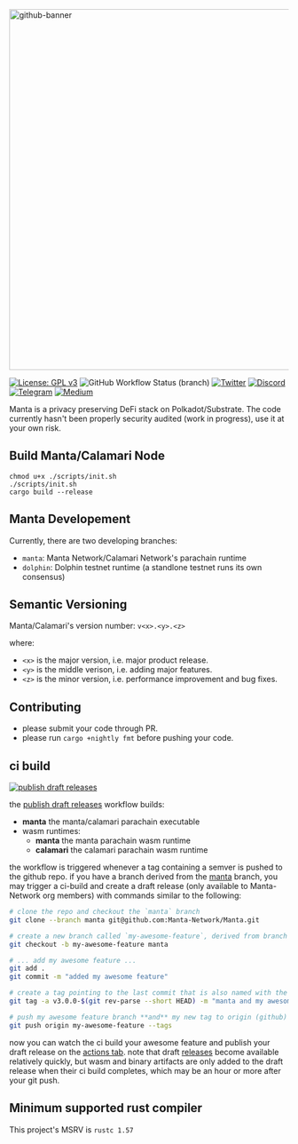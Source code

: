 <a href="https://manta.network">
<img width="650" alt="github-banner" src="https://user-images.githubusercontent.com/720571/119246129-f6f39800-bb4c-11eb-8d9f-d68e9fe482e9.png">
</a>

[![License: GPL v3](https://img.shields.io/badge/License-GPLv3-blue.svg)](https://www.gnu.org/licenses/gpl-3.0)
![GitHub Workflow Status (branch)](https://img.shields.io/github/workflow/status/Manta-Network/Manta/Check%20Build/manta)
[![Twitter](https://img.shields.io/badge/-Twitter-5c5c5c?logo=Twitter)](https://twitter.com/mantanetwork)
[![Discord](https://img.shields.io/badge/Discord-gray?logo=discord)](https://discord.gg/n4QFj4n5vg)
[![Telegram](https://img.shields.io/badge/Telegram-gray?logo=telegram)](https://t.me/mantanetworkofficial)
[![Medium](https://img.shields.io/badge/Medium-gray?logo=medium)](https://mantanetwork.medium.com/)

Manta is a privacy preserving DeFi stack on Polkadot/Substrate. The code currently hasn't been properly security audited (work in progress), use it at your own risk. 

## Build Manta/Calamari Node
```
chmod u+x ./scripts/init.sh
./scripts/init.sh
cargo build --release
```

## Manta Developement
Currently, there are two developing branches:
* `manta`: Manta Network/Calamari Network's parachain runtime
* `dolphin`: Dolphin testnet runtime (a standlone testnet runs its own consensus)

## Semantic Versioning
Manta/Calamari's version number:
`v<x>.<y>.<z>`

where:

* `<x>` is the major version, i.e. major product release.
* `<y>` is the middle verison, i.e. adding major features.
* `<z>` is the minor version, i.e. performance improvement and bug fixes.


## Contributing
* please submit your code through PR.
* please run `cargo +nightly fmt` before pushing your code.

## ci build

[![publish draft releases](https://github.com/Manta-Network/Manta/actions/workflows/publish-draft-releases.yml/badge.svg?branch=manta)](https://github.com/Manta-Network/Manta/actions/workflows/publish-draft-releases.yml)

the [publish draft releases](https://github.com/Manta-Network/Manta/blob/manta/.github/workflows/publish-draft-releases.yml) workflow builds:

* **manta** the manta/calamari parachain executable
* wasm runtimes:
  * **manta** the manta parachain wasm runtime
  * **calamari** the calamari parachain wasm runtime

the workflow is triggered whenever a tag containing a semver is pushed to the github repo. if you have a branch derived from the [manta](https://github.com/Manta-Network/Manta/tree/manta) branch, you may trigger a ci-build and create a draft release (only available to Manta-Network org members) with commands similar to the following:

```bash
# clone the repo and checkout the `manta` branch
git clone --branch manta git@github.com:Manta-Network/Manta.git

# create a new branch called `my-awesome-feature`, derived from branch `manta` which contains the ci build workflow
git checkout -b my-awesome-feature manta

# ... add my awesome feature ...
git add .
git commit -m "added my awesome feature"

# create a tag pointing to the last commit that is also named with the semver and latest commit sha `v3.0.0-<short-git-sha>` (eg: `v3.0.0-abcd123`)
git tag -a v3.0.0-$(git rev-parse --short HEAD) -m "manta and my awesome feature"

# push my awesome feature branch **and** my new tag to origin (github)
git push origin my-awesome-feature --tags
```

now you can watch the ci build your awesome feature and publish your draft release on the [actions tab](https://github.com/Manta-Network/Manta/actions/workflows/publish-draft-releases.yml). note that draft [releases](https://github.com/Manta-Network/Manta/releases) become available relatively quickly, but wasm and binary artifacts are only added to the draft release when their ci build completes, which may be an hour or more after your git push.

## Minimum supported rust compiler

This project's MSRV is `rustc 1.57`
